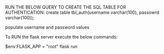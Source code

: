 RUN THE BELOW QUERY TO CREATE THE SQL TABLE FOR AUTHENTICATION:
create table tbl_auth(username varchar(100),  passowrd varchar(100));

populate username and password values 

To RUN the flask server execute the below commands: 

$env:FLASK_APP = "root"
flask run

